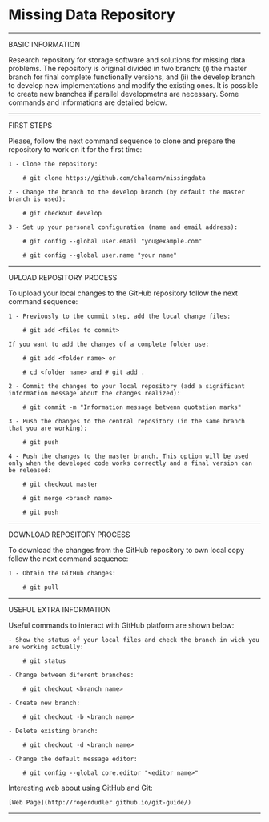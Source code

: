 # Missing Data Repository

*************************************************************
BASIC INFORMATION

Research repository for storage software and solutions for missing data problems. The repository is original divided in two branch: (i) the master branch for final complete functionally versions, and (ii) the develop branch to develop new implementations and modify the existing ones. It is possible to create new branches if parallel developmetns are necessary. Some commands and informations are detailed below. 

*************************************************************
FIRST STEPS

Please, follow the next command sequence to clone and prepare the repository to work on it for the first time:

	1 - Clone the repository:

		# git clone https://github.com/chalearn/missingdata

	2 - Change the branch to the develop branch (by default the master branch is used):

		# git checkout develop

	3 - Set up your personal configuration (name and email address):

		# git config --global user.email "you@example.com"

		# git config --global user.name "your name"

*************************************************************
UPLOAD REPOSITORY PROCESS

To upload your local changes to the GitHub repository follow the next command sequence:

	1 - Previously to the commit step, add the local change files:

		# git add <files to commit>

	If you want to add the changes of a complete folder use:

		# git add <folder name> or 

		# cd <folder name> and # git add .

	2 - Commit the changes to your local repository (add a significant information message about the changes realized):

		# git commit -m "Information message betwenn quotation marks"

	3 - Push the changes to the central repository (in the same branch that you are working):

		# git push

	4 - Push the changes to the master branch. This option will be used only when the developed code works correctly and a final version can be released:

		# git checkout master

		# git merge <branch name>

		# git push

*************************************************************
DOWNLOAD REPOSITORY PROCESS

To download the changes from the GitHub repository to own local copy follow the next command sequence:

	1 - Obtain the GitHub changes:

		# git pull

*************************************************************
USEFUL EXTRA INFORMATION 

Useful commands to interact with GitHub platform are shown below:

	- Show the status of your local files and check the branch in wich you are working actually:

		# git status

	- Change between diferent branches:

		# git checkout <branch name>

	- Create new branch:

		# git checkout -b <branch name>

	- Delete existing branch:

		# git checkout -d <branch name>

	- Change the default message editor:
		
		# git config --global core.editor "<editor name>"

Interesting web about using GitHub and Git:
	
	[Web Page](http://rogerdudler.github.io/git-guide/)

*************************************************************
